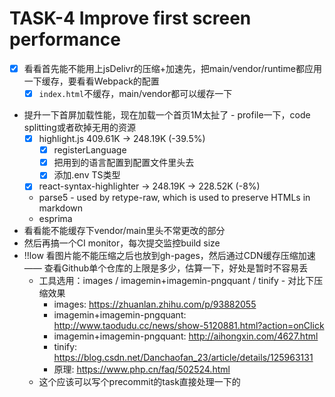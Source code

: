 # TASK-4 Improve first screen performance 

* [x] 看看首先能不能用上jsDelivr的压缩+加速先，把main/vendor/runtime都应用一下缓存，要看看Webpack的配置
  * [x] `index.html`不缓存，main/vendor都可以缓存一下
* 提升一下首屏加载性能，现在加载一个首页1M太扯了 - profile一下，code splitting或者砍掉无用的资源
  * [x] highlight.js 409.61K -> 248.19K (-39.5%)
    * [x] registerLanguage
    * [x] 把用到的语言配置到配置文件里头去
    * [x] 添加.env TS类型
  * [x] react-syntax-highlighter -> 248.19K -> 228.52K (-8%)
  * parse5 - used by retype-raw, which is used to preserve HTMLs in markdown
  * esprima
* 看看能不能缓存下vendor/main里头不常更改的部分
* 然后再搞一个CI monitor，每次提交监控build size
* !!low 看图片能不能压缩之后也放到gh-pages，然后通过CDN缓存压缩加速 —— 查看Github单个仓库的上限是多少，估算一下，好处是暂时不容易丢
  * 工具选用：images / imagemin+imagemin-pngquant / tinify - 对比下压缩效果
    * images: https://zhuanlan.zhihu.com/p/93882055
    * imagemin+imagemin-pngquant: http://www.taodudu.cc/news/show-5120881.html?action=onClick
    * imagemin+imagemin-pngquant: http://aihongxin.com/4627.html
    * tinify: https://blog.csdn.net/Danchaofan_23/article/details/125963131
    * 原理: https://www.php.cn/faq/502524.html
  * 这个应该可以写个precommit的task直接处理一下的
